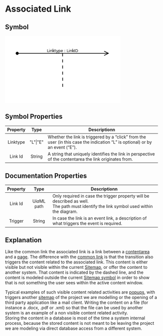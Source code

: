 # Associated Link

## Symbol
![image](smd-associated-link.png)

## Symbol Properties

| Property | Type | Descriptionn|
|:----------:|:------:|-------------|
| Linktype | "L"\|"E" | Whether the link is triggered by a “click” from the user (in this case the indication “L” is optional) or by an event (“E”). |
| Link Id | String | A string that uniquely identifies the link in perspective of the contentarea the link originates from. |

## Documentation Properties
| Property | Type | Descriptionn|
|:----------:|:------:|-------------|
| Link Id | U*ia*ML path | Only required in case the trigger property will be described as well.<br> The path must identify the link symbol used within the diagram. |
| Trigger | String | In case the link is an event link, a description of what triggers the event is required. |

## Explanation
Like the common link the associated link is a link between a [contentarea](../smd-contentarea/README.md) and a [page](../smd-page/README.md). The difference with the [common link](../smd-link/README.md) is that the transition also triggers the content related to the associated link. This content is either visible but not visible within the current [Sitemap](../smd-sitemap/README.md), or offer the content to another system. That content is indicated by the dashed line, and the content is modeled outside the current [Sitemap symbol](../smd-sitemap/README.md) in order to show that is not something the user sees within the active content window.

Typical examples of such visible content related activities are [popups](../smd-popup/README.md), with triggers another [sitemap](../smd-sitemap/README.md) of the project we are modelling or the opening of a third party application like a mail client.
Writing the content on a file (for instance a .docx, .pdf or .xml) so that the file can be used by another system is an example of a non visible content related activity.<br>
Storing the content in a database is most of the time a system internal process, because the stored content is not meant to be leaving the project we are modeling via direct database access from a different system.
